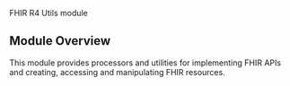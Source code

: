 FHIR R4 Utils module

## Module Overview
This module provides processors and utilities for implementing FHIR APIs and creating, accessing and 
manipulating FHIR resources.
